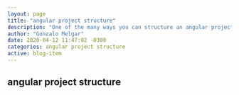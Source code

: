 ```yaml
---
layout: page
title: "angular project structure"
description: "One of the many ways you can structure an angular project, components etc"
author: "Gonzalo Melgar"
date: 2020-04-12 11:47:02 -0300
categories: angular project structure
active: blog-item
---
```


## angular project structure